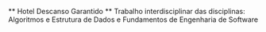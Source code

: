 ** Hotel Descanso Garantido **
Trabalho interdisciplinar das disciplinas: Algoritmos e Estrutura de Dados e Fundamentos de Engenharia de Software
